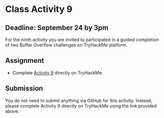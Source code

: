 # Class Activity 9

## Deadline: September 24 by 3pm

For the ninth activity you are invited to participated in a guided completion of two Buffer Overflow challenges on TryHackMe platform.

## Assignment

-  Complete [Activity 9](https://tryhackme.com/jr/alleghenybof2ex) directly on TryHackMe.

## Submission

You do not need to submit anything via GitHub for this activity. Instead, please complete Activity 9 directly on TryHackMe using the link provided above.
